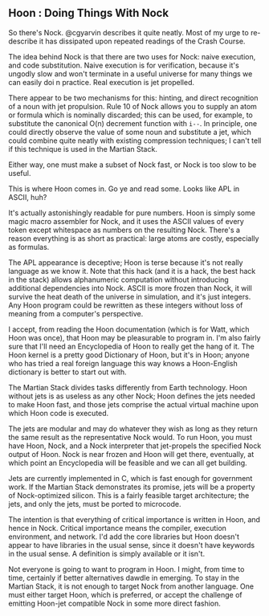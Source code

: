 ## Hoon : Doing Things With Nock

So there's Nock. @cgyarvin describes it quite neatly. Most of my urge to re-describe it has dissipated upon repeated readings of the Crash Course. 

The idea behind Nock is that there are two uses for Nock: naive execution, and code substitution. Naive execution is for verification, because it's ungodly slow and won't terminate in a useful universe for many things we can easily doi n practice. Real execution is jet propelled.

There appear to be two mechanisms for this: hinting, and direct recognition of a noun with jet propulsion. Rule 10 of Nock allows you to supply an atom or formula which is nominally discarded; this can be used, for example, to substitute the canonical O(n) decrement function with `i--`. In principle, one could directly observe the value of some noun and substitute a jet, which could combine quite neatly with existing compression techniques; I can't tell if this technique is used in the Martian Stack. 

Either way, one must make a subset of Nock fast, or Nock is too slow to be useful.

This is where Hoon comes in. Go ye and read some. Looks like APL in ASCII, huh? 

It's actually astonishingly readable for pure numbers. Hoon is simply some magic macro assembler for Nock, and it uses the ASCII values of every token except whitespace as numbers on the resulting Nock. There's a reason everything is as short as practical: large atoms are costly, especially as formulas.

The APL appearance is deceptive; Hoon is terse because it's not really language as we know it. Note that this hack (and it is a hack, the best hack in the stack) allows alphanumeric computation without introducing additional dependencies into Nock. ASCII is more frozen than Nock, it will survive the heat death of the universe in simulation, and it's just integers. Any Hoon program could be rewritten as these integers without loss of meaning from a computer's perspective. 

I accept, from reading the Hoon documentation (which is for Watt, which Hoon was once), that Hoon may be pleasurable to program in. I'm also fairly sure that I'll need an Encyclopedia of Hoon to really get the hang of it. The Hoon kernel is a pretty good Dictionary of Hoon, but it's in Hoon; anyone who has tried a real foreign language this way knows a Hoon-English dictionary is better to start out with. 

The Martian Stack divides tasks differently from Earth technology. Hoon without jets is as useless as any other Nock; Hoon defines the jets needed to make Hoon fast, and those jets comprise the actual virtual machine upon which Hoon code is executed.

The jets are modular and may do whatever they wish as long as they return the same result as the representative Nock would. To run Hoon, you must have Hoon, Nock, and a Nock interpreter that jet-propels the specified Nock output of Hoon. Nock is near frozen and Hoon will get there, eventually, at which point an Encyclopedia will be feasible and we can all get building.

Jets are currently implemented in C, which is fast enough for government work. If the Martian Stack demonstrates its promise, jets will be a property of Nock-optimized silicon. This is a fairly feasible target architecture; the jets, and only the jets, must be ported to microcode. 

The intention is that everything of critical importance is written in Hoon, and hence in Nock. Critical importance means the compiler, execution environment, and network. I'd add the core libraries but Hoon doesn't appear to have libraries in the usual sense, since it doesn't have keywords in the usual sense. A definition is simply available or it isn't. 

Not everyone is going to want to program in Hoon. I might, from time to time, certainly if better alternatives dawdle in emerging. To stay in the Martian Stack, it is not enough to target Nock from another language. One must either target Hoon, which is preferred, or accept the challenge of emitting Hoon-jet compatible Nock in some more direct fashion. 
